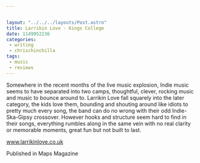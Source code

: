 ```yaml
---


layout: "../../../layouts/Post.astro"
title: Larrikin Love - Kings College
date: 1149952236
categories:
 - writing
 - chrischinchilla
tags: 
 - music 
 - reviews
---
```


Somewhere in the recent months of the live music explosion, Indie music seems to have separated into two camps, thoughtful, clever, rocking music and music to bounce around to. Larrikin Love fall squarely into the later category, the kids love them, bounding and shouting around like idiots to pretty much every song, the band can do no wrong with their odd Indie-Ska-Gipsy crossover. However hooks and structure seem hard to find in their songs, everything rumbles along in the same vein with no real clarity or memorable moments, great fun but not built to last.

<a href='https://www.larrikinlove.co.uk' target='_blank'>www.larrikinlove.co.uk</a>

Published in Maps Magazine
